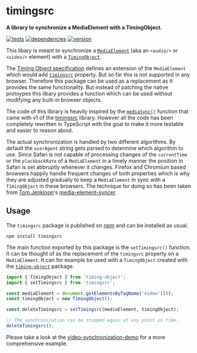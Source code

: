 # timingsrc

**A library to synchronize a MediaElement with a TimingObject.**

[![tests](https://img.shields.io/travis/chrisguttandin/timingsrc/master.svg?style=flat-square)](https://travis-ci.org/chrisguttandin/timingsrc)
[![dependencies](https://img.shields.io/david/chrisguttandin/timingsrc.svg?style=flat-square)](https://www.npmjs.com/package/timingsrc)
[![version](https://img.shields.io/npm/v/timingsrc.svg?style=flat-square)](https://www.npmjs.com/package/timingsrc)

This libary is meant to synchronize a [`MediaElement`](https://html.spec.whatwg.org/multipage/media.html#htmlmediaelement) (aka an `<audio/>` or `<video/>` element) with a [`TimingObject`](https://webtiming.github.io/timingobject/#dfn-timing-object).

The [Timing Object specification](https://webtiming.github.io/timingobject/) defines an extension of the `MediaElement` which would add [`timingsrc`](https://webtiming.github.io/timingobject/#dom-htmlmediaelement-timingsrc) property. But so far this is not supported in any browser. Therefore this package can be used as a replacement as it provides the same functionality. But instead of patching the native protoypes this libary provides a function which can be used without modifying any built-in browser objects.

The code of this library is heavily inspired by the [`mediaSync()`](https://github.com/webtiming/timingsrc/blob/master/v1/mediasync/mediasync.js#L89) function that came with v1 of the [timingsrc](https://github.com/webtiming/timingsrc) library. However all the code has been completely rewritten in TypeScript with the goal to make it more testable and easier to reason about.

The actual synchronization is handled by two different algorithms. By default the `userAgent` string gets parsed to determine which algorithm to use. Since Safari is not capable of processing changes of the `currentTime` or the `plackbackRate` of a `MediaElement` in a timely manner the position in Safari is set abbruptly whenever it changes. Firefox and Chromium based browsers happily handle frequent changes of both properties which is why they are adjusted gradually to keep a `MediaElement` in sync with a `TimingObject` in these browsers. The technique for doing so has been taken from [Tom Jenkinon](https://github.com/tjenkinson)'s [media-element-syncer](https://github.com/tjenkinson/media-element-syncer).

## Usage

The `timingsrc` package is published on [npm](https://www.npmjs.com/package/timingsrc) and can be installed as usual.

```shell
npm install timingsrc
```

The main function exported by this package is the `setTimingsrc()` function. It can be thought of as the replacement of the `timingsrc` property on a `MediaElement`. It can for example be used with a `TimingObject` created with the [`timing-object`](https://github.com/chrisguttandin/timing-object) package.

```js
import { TimingObject } from 'timing-object';
import { setTimingsrc } from 'timingsrc';

const mediaElement = document.getElementsByTagName('video')[0];
const timingObject = new TimingObject();

const deleteTimingsrc = setTimingsrc(mediaElement, timingObject);

// The synchronization can be stopped again at any point in time.
deleteTimingsrc();
```

Please take a look at the [video-synchronization-demo](https://github.com/chrisguttandin/video-synchronization-demo) for a more comprehensive example.
